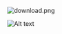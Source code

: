 ![download.png](https://i.postimg.cc/zfjQVmcR/download.png)


![Alt text](https://spotify-recently-played-readme.vercel.app/api?user=1169537090)
